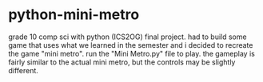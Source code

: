# python-mini-metro
grade 10 comp sci with python (ICS2OG) final project. had to build some game that uses what we learned in the semester and i decided to recreate the game "mini metro". run the "Mini Metro.py" file to play. the gameplay is fairly similar to the actual mini metro, but the controls may be slightly different.

